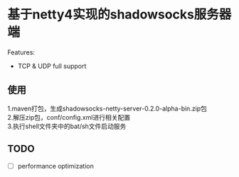 基于netty4实现的shadowsocks服务器端
====

Features:
- TCP & UDP full support

使用
---
1.maven打包，生成shadowsocks-netty-server-0.2.0-alpha-bin.zip包<br>
2.解压zip包，conf/config.xml进行相关配置<br>
3.执行shell文件夹中的bat/sh文件启动服务<br>

## TODO

* [ ] performance optimization